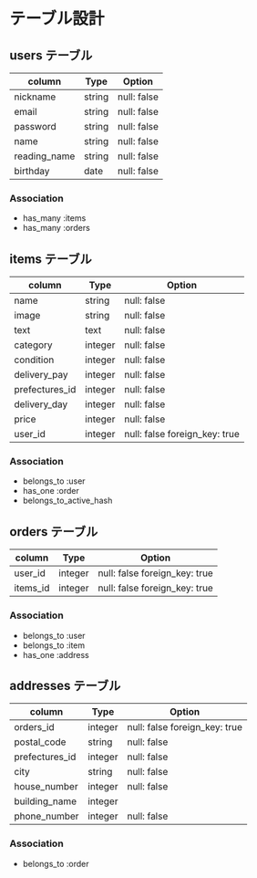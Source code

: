 # テーブル設計

## users テーブル
| column       | Type    | Option      |
|--------------|---------|-------------|
| nickname     | string  | null: false |
| email        | string  | null: false |
| password     | string  | null: false |
| name         | string  | null: false |
| reading_name | string  | null: false |
| birthday     | date    | null: false |

### Association
- has_many :items
- has_many :orders

## items テーブル

| column         | Type    | Option                        |
|----------------|---------|-------------------------------|
| name     　　　 | string  | null: false                   |
| image          | string  | null: false                   |
| text           | text    | null: false                   |
| category       | integer | null: false                   |
| condition      | integer | null: false                   |
| delivery_pay   | integer | null: false                   |
| prefectures_id | integer | null: false                   |
| delivery_day   | integer | null: false                   |
| price          | integer | null: false                   |
| user_id        | integer | null: false foreign_key: true |

### Association
- belongs_to :user
- has_one :order
- belongs_to_active_hash

## orders テーブル

| column       | Type    | Option                        |
|--------------|---------|-------------------------------|
| user_id      | integer | null: false foreign_key: true |
| items_id     | integer | null: false foreign_key: true |

### Association
- belongs_to :user
- belongs_to :item
- has_one :address

## addresses テーブル

| column         | Type    | Option                        |
|----------------|---------|-------------------------------|
| orders_id      | integer | null: false foreign_key: true |
| postal_code    | string  | null: false                   |
| prefectures_id | integer | null: false                   |
| city           | string  | null: false                   |
| house_number   | integer | null: false                   |
| building_name  | integer |                               |
| phone_number   | integer | null: false                   |

### Association
- belongs_to :order